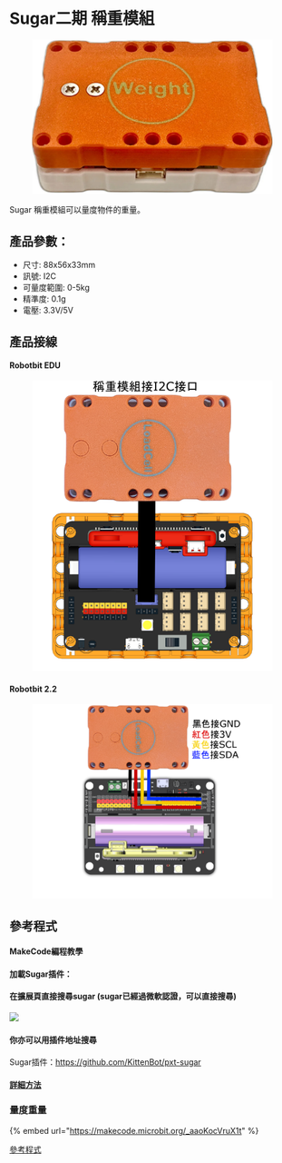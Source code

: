 # Sugar二期 稱重模組

<figure><img src="../../../.gitbook/assets/weight1.jpg" alt=""><figcaption></figcaption></figure>

Sugar 稱重模組可以量度物件的重量。

## 產品參數：

* 尺寸: 88x56x33mm
* 訊號: I2C
* 可量度範圍: 0-5kg
* 精準度: 0.1g
* 電壓: 3.3V/5V

## 產品接線

#### Robotbit EDU

<figure><img src="../../../.gitbook/assets/loadcell_wiring_edu.png" alt=""><figcaption></figcaption></figure>

#### Robotbit 2.2

<figure><img src="../../../.gitbook/assets/loadcell_wiring_2.2.png" alt=""><figcaption></figcaption></figure>

## 參考程式

#### MakeCode編程教學

#### 加載Sugar插件：

#### 在擴展頁直接搜尋sugar (sugar已經過微軟認證，可以直接搜尋)

![](https://kittenbothk.readthedocs.io/en/latest/_images/sugar_search.gif)

#### 你亦可以用插件地址搜尋

Sugar插件：https://github.com/KittenBot/pxt-sugar

#### [詳細方法](../../../programmingplatforms/makecode/kittenbotandmakecode.md)

### 量度重量

{% embed url="https://makecode.microbit.org/_aaoKocVruX1t" %}

[參考程式](https://makecode.microbit.org/_W020dvAC6XTU)
